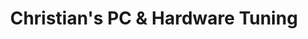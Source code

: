 ---
title: "Christian's PC & Hardware Tuning"
url: /frontenhausen/christians-pc-und-hardware-tuning/
shop: Computer
---